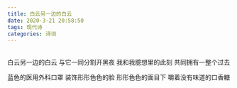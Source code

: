 ```yaml
---
title: 白云另一边的白云
date: 2020-3-21 20:58:50
tags: 现代诗
categories: 诗词
---
```


<br>白云另一边的白云
与它一同分割开黑夜
我和我臆想里的此刻
共同拥有一整个过去<!--more-->

蓝色的医用外科口罩
装饰形形色色的脸
形形色色的面目下
嚼着没有味道的口香糖